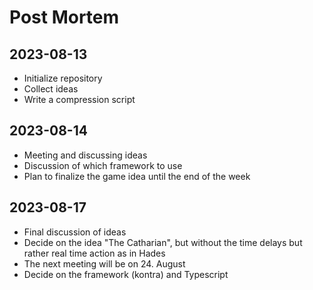# Post Mortem

## 2023-08-13
* Initialize repository
* Collect ideas
* Write a compression script

## 2023-08-14
* Meeting and discussing ideas
* Discussion of which framework to use
* Plan to finalize the game idea until the end of the week

## 2023-08-17
* Final discussion of ideas
* Decide on the idea "The Catharian", but without the time delays but rather real time action as in Hades
* The next meeting will be on 24. August
* Decide on the framework (kontra) and Typescript